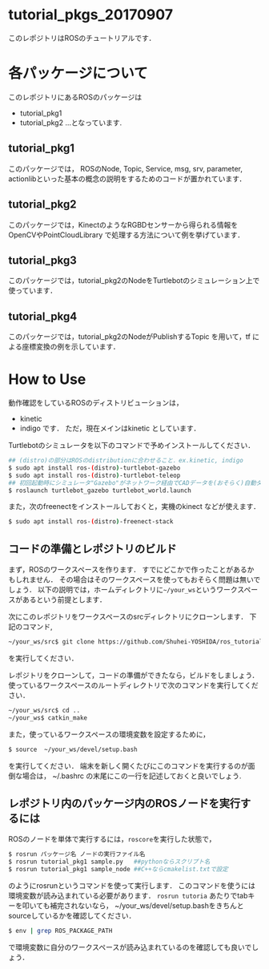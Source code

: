 # tutorial_pkgs_20170907
このレポジトリはROSのチュートリアルです．


# 各パッケージについて
このレポジトリにあるROSのパッケージは
* tutorial_pkg1
* tutorial_pkg2
...となっています.

## tutorial_pkg1
このパッケージでは，
ROSのNode, Topic, Service, msg, srv, parameter, actionlibといった基本の概念の説明をするためのコードが置かれています．

## tutorial_pkg2
このパッケージでは，KinectのようなRGBDセンサーから得られる情報をOpenCVやPointCloudLibrary で処理する方法について例を挙げています．

## tutorial_pkg3
このパッケージでは，tutorial_pkg2のNodeをTurtlebotのシミュレーション上で使っています．

## tutorial_pkg4
このパッケージでは，tutorial_pkg2のNodeがPublishするTopic を用いて，tf による座標変換の例を示しています．

# How to Use
動作確認をしているROSのディストリビューションは，
* kinetic
* indigo
です．
ただ，現在メインはkinetic としています．

Turtlebotのシミュレータを以下のコマンドで予めインストールしてください．
```bash
## (distro)の部分はROSのdistributionに合わせること．ex.kinetic, indigo
$ sudo apt install ros-(distro)-turtlebot-gazebo
$ sudo apt install ros-(distro)-turtlebot-teleop
## 初回起動時にシミュレータ"Gazebo"がネットワーク経由でCADデータを(おそらく)自動ダウンロードするのでやっておきましょう
$ roslaunch turtlebot_gazebo turtlebot_world.launch
```

また，次のfreenectをインストールしておくと，実機のkinect などが使えます．
```bash
$ sudo apt install ros-(distro)-freenect-stack
```

## コードの準備とレポジトリのビルド
まず，ROSのワークスペースを作ります．
すでにどこかで作ったことがあるかもしれません．
その場合はそのワークスペースを使ってもおそらく問題は無いでしょう．
以下の説明では，ホームディレクトリに`~/your_ws`というワークスペースがあるという前提とします．

次にこのレポジトリをワークスペースのsrcディレクトリにクローンします．
下記のコマンド,
```bash
~/your_ws/src$ git clone https://github.com/Shuhei-YOSHIDA/ros_tutorial_pkgs_20170907.git
```
を実行してください．

レポジトリをクローンして，コードの準備ができたなら，ビルドをしましょう．
使っているワークスペースのルートディレクトリで次のコマンドを実行してください．
```bash
~/your_ws/src$ cd ..
~/your_ws$ catkin_make
```

また，使っているワークスペースの環境変数を設定するために，
```bash
$ source  ~/your_ws/devel/setup.bash
```
を実行してください．
端末を新しく開くたびにこのコマンドを実行するのが面倒な場合は，
~/.bashrc の末尾にこの一行を記述しておくと良いでしょう.

## レポジトリ内のパッケージ内のROSノードを実行するには
ROSのノードを単体で実行するには，`roscore`を実行した状態で，
```bash
$ rosrun パッケージ名 ノードの実行ファイル名
$ rosrun tutorial_pkg1 sample.py   ##pythonならスクリプト名
$ rosrun tutorial_pkg1 sample_node ##C++ならcmakelist.txtで設定
```
のようにrosrunというコマンドを使って実行します．
このコマンドを使うには環境変数が読み込まれている必要があります．
`rosrun tutoria` あたりでtabキーを叩いても補完されないなら，
~/your_ws/devel/setup.bashをきちんとsourceしているかを確認してください．

```bash
$ env | grep ROS_PACKAGE_PATH
```
で環境変数に自分のワークスペースが読み込まれているのを確認しても良いでしょう．
